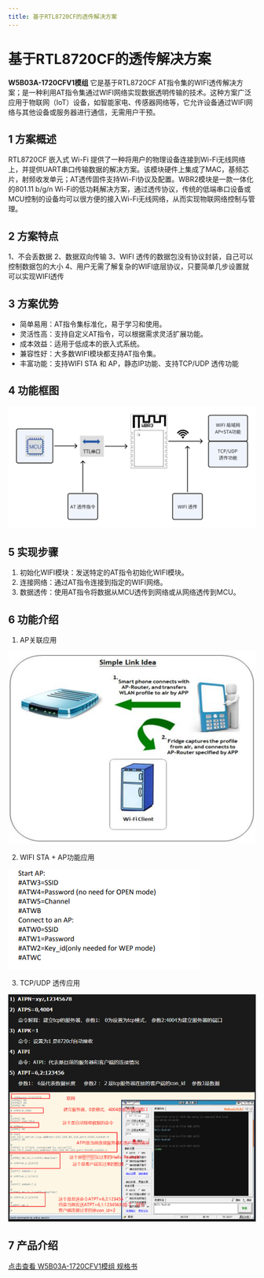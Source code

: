 ```yaml
---
title: 基于RTL8720CF的透传解决方案
---
```



# 基于RTL8720CF的透传解决方案



**W5B03A-1720CFV1模组** 它是基于RTL8720CF AT指令集的WIFI透传解决方案；是一种利用AT指令集通过WIFI网络实现数据透明传输的技术。这种方案广泛应用于物联网（IoT）设备，如智能家电、传感器网络等，它允许设备通过WIFI网络与其他设备或服务器进行通信，无需用户干预。

## 1 方案概述
RTL8720CF 嵌入式 Wi-Fi 提供了一种将用户的物理设备连接到Wi-Fi无线网络上，并提供UART串口传输数据的解决方案。该模块硬件上集成了MAC，基频芯片，射频收发单元；AT透传固件支持Wi-Fi协议及配置。WBR2模块是一款一体化的801.11 b/g/n Wi-Fi的低功耗解决方案，通过透传协议，传统的低端串口设备或MCU控制的设备均可以很方便的接入Wi-Fi无线网络，从而实现物联网络控制与管理。

## 2 方案特点

1、不会丢数据
2、数据双向传输
3、WIFI 透传的数据包没有协议封装，自己可以控制数据包的大小
4、用户无需了解复杂的WIFI底层协议，只要简单几步设置就可以实现WIFI透传

## 3 方案优势

- 简单易用：AT指令集标准化，易于学习和使用。
- 灵活性高：支持自定义AT指令，可以根据需求灵活扩展功能。
- 成本效益：适用于低成本的嵌入式系统。
- 兼容性好：大多数WIFI模块都支持AT指令集。
- 丰富功能：支持WIFI STA 和 AP，静态IP功能、支持TCP/UDP 透传功能

## 4 功能框图
![功能框图](../../assets/images/8720CF/功能框图.png)

## 5 实现步骤
1. 初始化WIFI模块：发送特定的AT指令初始化WIFI模块。
2. 连接网络：通过AT指令连接到指定的WIFI网络。
3. 数据透传：使用AT指令将数据从MCU透传到网络或从网络透传到MCU。


## 6 功能介绍

1. AP关联应用 

![AP关联应用](../../assets/images/8720CF/1280X1280AP关联应用.PNG)

2. WIFI STA + AP功能应用 

![WIFI STA + AP功能应用](../../assets/images/8720CF/1280X1280WIFISTAAP功能应用.PNG)

3. TCP/UDP 透传应用 

![TCP/UDP 透传应用](../../assets/images/8720CF/1280X1280TCP-UDP透传应用.PNG)

## 7 产品介绍
[点击查看 W5B03A-1720CFV1模组 规格书](../../products/8720cf/index.md)
